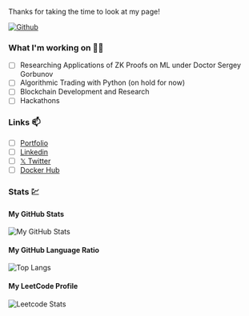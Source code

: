 Thanks for taking the time to look at my page!

[![Github](https://img.shields.io/github/followers/saileshp56?label=Follow&style=social)](https://github.com/saileshp56)


### What I'm working on 👨‍💻
- [ ] Researching Applications of ZK Proofs on ML under Doctor Sergey Gorbunov
- [ ] Algorithmic Trading with Python (on hold for now)
- [ ] Blockchain Development and Research
- [ ] Hackathons

### Links 📫
- [ ] [Portfolio](https://www.saileshp.com/)
- [ ] [Linkedin](https://www.linkedin.com/in/saileshpola/)
- [ ] [𝕏 Twitter](https://twitter.com/unhingexd)
- [ ] [Docker Hub](https://hub.docker.com/u/saileshp56)

### Stats 💹
#### My GitHub Stats
![My GitHub Stats](https://github-readme-stats.vercel.app/api?username=saileshp56&show_icons=true&theme=transparent)
#### My GitHub Language Ratio
![Top Langs](https://github-readme-stats.vercel.app/api/top-langs/?username=saileshp56&layout=compact)
#### My LeetCode Profile
![Leetcode Stats](https://leetcard.jacoblin.cool/universalmusicgroup?theme=unicorn)



<!--
**saileshp56/saileshp56** is a ✨ _special_ ✨ repository because its `README.md` (this file) appears on your GitHub profile.

Here are some ideas to get you started:

- 🔭 I’m currently working on ...
- 🌱 I’m currently learning ...
- 👯 I’m looking to collaborate on ...
- 🤔 I’m looking for help with ...
- 💬 Ask me about ...
- 📫 How to reach me: ...
- 😄 Pronouns: ...
- ⚡ Fun fact: ...
-->
